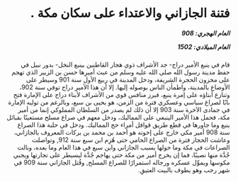 <h1 dir="rtl">فتنة الجازاني والاعتداء على سكان مكة  .</h1>

<h5 dir="rtl">العام الهجري:  908

العام الميلادي: 1502

</h5>

<p dir="rtl">قام في ينبع الأمير دراج- جد الأشراف ذوي هجار القاطنين بينبع النخل- بدور نبيل في حفظ مدينة رسول الله صلى الله عليه وسلم من عبث أميرِها حسن بن الزبير الذي تهجم على مخزون الحجرة الشريفة، ودخل المدينة في ربيع الأول سنة 901 وسيطر على الأوضاع بالمدينة، واطمأن الناس بوصوله إليها. إلا أن هذا الأمير دراج توفي سنة 902، وتنازع أبناؤه على إمرة ينبع، فبرز منافس قوي من الأشراف لأبناء دراج على الإمارة فتح بابًا لصراع سياسي وعسكري فترة من الزمن، هو يحيى بن سبع، وبالرغم من توليه الإمارة في جمادى الآخرة سنة 903 إلا أن ذلك لم يصدر من السلطان المملوكي إنما من أمير مكة، فحمل هذا الأمير الينبعي على المماليك، ودخل معهم في صراع مسلح مستعينًا بقبائل ينبع وما جاورها في قطع طريق قوافل أمراء حج المماليك. ودخل في حلبة هذا الصراع سنة 908 أمير مكي خارج على إخوته هو أحمد بن محمد بن بركات المعروف بالجازاني، وعاشت الحجاز فترة من الصراع الحامي حتى هُزِم ابن سبع سنة 912, وتواصلت الصراعات في مكة وما حولها بسبب الجازاني وابن سبع في هذا العام وما بعده، ونالت جُدَّة منها نصيبًا، فما إن يخرج أمير من مكة حتى يهاجم جُدَّة ليسيطر على تجارتها ويجبي مكوسها ويموِّل عسكره ورجاله استمرارًا للصراع المسلح, وقُتل الجازاني سنة 909 في شهر رجب وهو يطوف بالبيت العتيقِ.</p></br>
